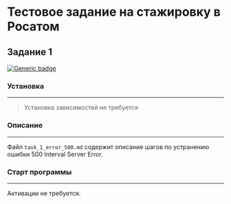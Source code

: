 # Тестовое задание на стажировку в Росатом
## Задание 1
[![Generic badge](https://img.shields.io/badge/Python-3.10-green.svg)](https://www.python.org/)



### Установка
___
> Установка зависимостей не требуется

### Описание
___
Файл `task_1_error_500.md` содержит описание шагов по устранению ошибки 500 Interval Server Error.

### Старт программы
___
Активации не требуется.
